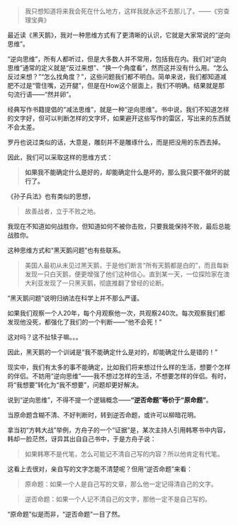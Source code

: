 > 我只想知道将来我会死在什么地方，这样我就永远不去那儿了。——《穷查理宝典》

最近读《黑天鹅》，我对一种思维方式有了更清晰的认识，它就是大家常说的“逆向思维”。

“逆向思维”，所有人都听过，但是大多数人并不常用，包括我在内。我们对“逆向思维”通常的定义就是“反过来想”、“换一个角度看”，然而这并没有什么用。“怎么反过来想？”“怎么找角度？”，这些问题我们都不明白。简单来说，我们都知道减肥不过是“管住嘴，迈开腿”，但是在How这个层面上，我们不明确。结果就是那句流行语——“然并卵”。

经典写作书籍提倡的“减法思维”，就是一种“逆向思维”。书中说，我们不知道怎样的文字好，但可以判断怎样的文字坏，如果避开这些写作的雷区，写出来的东西就不会太差。

罗丹也说过类似的话，大意是，雕刻并不是雕琢什么，而是把没用的东西去掉。

因此，我们可以采取这样的思维方式：

> **如果我不能确定什么是好的，却能确定什么是坏的，那么我只要不做坏的就行了。**

《孙子兵法》也有类似的思想，

> 故善战者，立于不败之地。

我现在不知道如何战胜你，但知道如何不被你击败，只要我能保持不败，最后总能战胜你。

这种思维方式和“黑天鹅问题”也有些联系。

> 美国人最初从未见过黑天鹅，于是他们断言“所有天鹅都是白的”，而且每新发现一只白天鹅，便更增强了他们这种信心。直到某一天，一位探险家在澳大利亚发现了一只黑天鹅，彻底推翻了曾经的论断。

“黑天鹅问题”说明归纳法在科学上并不那么严谨。

如果我们观察一个人20年，每个月观察他一次，共观察240次。每次观察我们都发现他没死，都强化了我们的一个判断——“他不会死！”

这对吗？这不扯犊子嘛。。。

因此，黑天鹅的一个训诫是“我不能确定什么是对的，却能确定什么是错的！”

现实中，我们有太多的事不能确定，比如我们将来想过什么样的生活，想要个怎样的伴侣。不妨用“逆向思维”——我不想过怎样的生活，不想要怎样的伴侣。有时，将“我想要”转化为“我不想要”，问题却更好解决。

说到“逆向思维”，不得不提一个逻辑概念——**“逆否命题”等价于“原命题”**。

当原命题含糊不清、不好判断时，转到逆否命题，或许可以柳暗花明。

拿当初“方韩大战”举例，方舟子的一个“证据”是，某次主持人引用韩寒书中内容，韩却一脸茫然，讶异其出自自己书中，于是方舟子说：

>如果韩寒不是代笔，怎么可能记不清自己写的内容？所以他肯定有代笔。

这看上去很对，亲自写的文字怎能不清楚呢？但用“逆否命题”来看：

>原命题：如果一个人是自己写的文章，那么他一定记得清自己的文字。

> 逆否命题：如果一个人记不清自己的文字，那他一定不是自己写的。

“原命题”似是而非，“逆否命题”一目了然。
